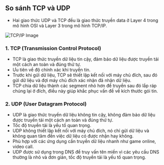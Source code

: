 ## So sánh TCP và UDP

- Hai giao thức UDP và TCP đều là giao thức truyền data ở Layer 4 trong mô hình OSI và Layer 3 trong mô hình TCP/IP.

![TCP/IP Image](https://techvccloud.mediacdn.vn/2018/10/29/photo-1-15407867428681647494037.jpeg)

### 1. TCP (Transmission Control Protocol)

- TCP là giao thức truyền dữ liệu tin cậy, đảm bảo dữ liệu được truyền tải một cách an toàn và đúng thứ tự.
- Ưu tiên về độ chính xác khi truyền tin.
- Trước khi gửi dữ liệu, TCP sẽ thiết lập kết nối với máy chủ đích, sau đó gửi dữ liệu và đợi máy chủ đích xác nhận đã nhận dữ liệu.
- TCP chia dữ liệu thành các segment nhỏ hơn để truyền sau đó lắp ráp chúng lại ở đích, điều này giúp khắc phục vấn đề về kích thước gói tin.

### 2. UDP (User Datagram Protocol)

- UDP là giao thức truyền dữ liệu không tin cậy, không đảm bảo dữ liệu được truyền tải một cách an toàn và đúng thứ tự.
- Tốc độ truyền tải là yếu tố quan trọng.
- UDP không thiết lập kết nối với máy chủ đích, nó chỉ gửi dữ liệu và không quan tâm đến việc dữ liệu có được nhận hay không.
- Phù hợp với các ứng dụng cần truyền dữ liệu nhanh như game online, video call.
- UDP được sử dụng trong DNS để truy vấn tên miền vì các yêu cầu DNS thường là nhỏ và đơn giản, tốc độ truyền tải là yếu tố quan trọng.
